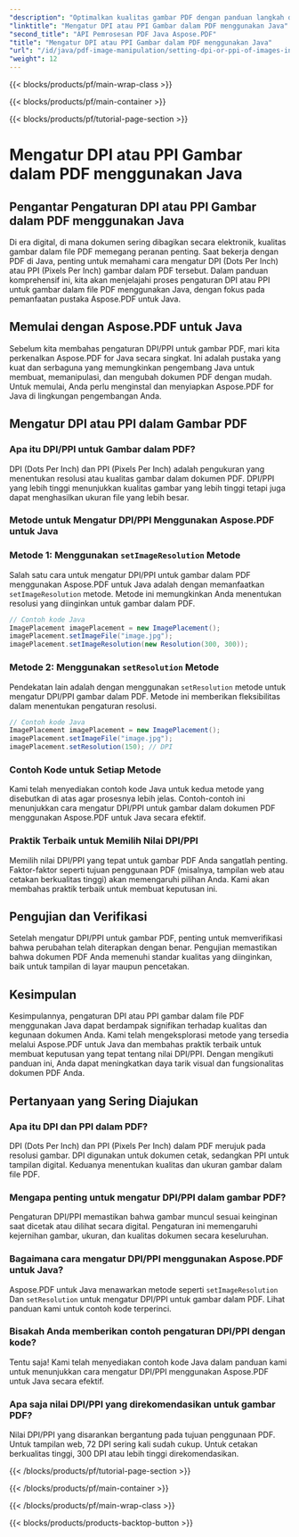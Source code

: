 ```yaml
---
"description": "Optimalkan kualitas gambar PDF dengan panduan langkah demi langkah kami tentang pengaturan DPI/PPI dalam PDF menggunakan Java. Pelajari cara menyempurnakan dokumen Anda untuk tampilan cetak dan digital."
"linktitle": "Mengatur DPI atau PPI Gambar dalam PDF menggunakan Java"
"second_title": "API Pemrosesan PDF Java Aspose.PDF"
"title": "Mengatur DPI atau PPI Gambar dalam PDF menggunakan Java"
"url": "/id/java/pdf-image-manipulation/setting-dpi-or-ppi-of-images-in-pdf-using-java/"
"weight": 12
---
```


{{< blocks/products/pf/main-wrap-class >}}

{{< blocks/products/pf/main-container >}}

{{< blocks/products/pf/tutorial-page-section >}}

# Mengatur DPI atau PPI Gambar dalam PDF menggunakan Java


## Pengantar Pengaturan DPI atau PPI Gambar dalam PDF menggunakan Java

Di era digital, di mana dokumen sering dibagikan secara elektronik, kualitas gambar dalam file PDF memegang peranan penting. Saat bekerja dengan PDF di Java, penting untuk memahami cara mengatur DPI (Dots Per Inch) atau PPI (Pixels Per Inch) gambar dalam PDF tersebut. Dalam panduan komprehensif ini, kita akan menjelajahi proses pengaturan DPI atau PPI untuk gambar dalam file PDF menggunakan Java, dengan fokus pada pemanfaatan pustaka Aspose.PDF untuk Java.

## Memulai dengan Aspose.PDF untuk Java

Sebelum kita membahas pengaturan DPI/PPI untuk gambar PDF, mari kita perkenalkan Aspose.PDF for Java secara singkat. Ini adalah pustaka yang kuat dan serbaguna yang memungkinkan pengembang Java untuk membuat, memanipulasi, dan mengubah dokumen PDF dengan mudah. Untuk memulai, Anda perlu menginstal dan menyiapkan Aspose.PDF for Java di lingkungan pengembangan Anda.

## Mengatur DPI atau PPI dalam Gambar PDF

### Apa itu DPI/PPI untuk Gambar dalam PDF?

DPI (Dots Per Inch) dan PPI (Pixels Per Inch) adalah pengukuran yang menentukan resolusi atau kualitas gambar dalam dokumen PDF. DPI/PPI yang lebih tinggi menunjukkan kualitas gambar yang lebih tinggi tetapi juga dapat menghasilkan ukuran file yang lebih besar.

### Metode untuk Mengatur DPI/PPI Menggunakan Aspose.PDF untuk Java

### Metode 1: Menggunakan `setImageResolution` Metode

Salah satu cara untuk mengatur DPI/PPI untuk gambar dalam PDF menggunakan Aspose.PDF untuk Java adalah dengan memanfaatkan `setImageResolution` metode. Metode ini memungkinkan Anda menentukan resolusi yang diinginkan untuk gambar dalam PDF.

```java
// Contoh kode Java
ImagePlacement imagePlacement = new ImagePlacement();
imagePlacement.setImageFile("image.jpg");
imagePlacement.setImageResolution(new Resolution(300, 300));
```

### Metode 2: Menggunakan `setResolution` Metode

Pendekatan lain adalah dengan menggunakan `setResolution` metode untuk mengatur DPI/PPI gambar dalam PDF. Metode ini memberikan fleksibilitas dalam menentukan pengaturan resolusi.

```java
// Contoh kode Java
ImagePlacement imagePlacement = new ImagePlacement();
imagePlacement.setImageFile("image.jpg");
imagePlacement.setResolution(150); // DPI
```

### Contoh Kode untuk Setiap Metode

Kami telah menyediakan contoh kode Java untuk kedua metode yang disebutkan di atas agar prosesnya lebih jelas. Contoh-contoh ini menunjukkan cara mengatur DPI/PPI untuk gambar dalam dokumen PDF menggunakan Aspose.PDF untuk Java secara efektif.

### Praktik Terbaik untuk Memilih Nilai DPI/PPI

Memilih nilai DPI/PPI yang tepat untuk gambar PDF Anda sangatlah penting. Faktor-faktor seperti tujuan penggunaan PDF (misalnya, tampilan web atau cetakan berkualitas tinggi) akan memengaruhi pilihan Anda. Kami akan membahas praktik terbaik untuk membuat keputusan ini.

## Pengujian dan Verifikasi

Setelah mengatur DPI/PPI untuk gambar PDF, penting untuk memverifikasi bahwa perubahan telah diterapkan dengan benar. Pengujian memastikan bahwa dokumen PDF Anda memenuhi standar kualitas yang diinginkan, baik untuk tampilan di layar maupun pencetakan.

## Kesimpulan

Kesimpulannya, pengaturan DPI atau PPI gambar dalam file PDF menggunakan Java dapat berdampak signifikan terhadap kualitas dan kegunaan dokumen Anda. Kami telah mengeksplorasi metode yang tersedia melalui Aspose.PDF untuk Java dan membahas praktik terbaik untuk membuat keputusan yang tepat tentang nilai DPI/PPI. Dengan mengikuti panduan ini, Anda dapat meningkatkan daya tarik visual dan fungsionalitas dokumen PDF Anda.

## Pertanyaan yang Sering Diajukan

### Apa itu DPI dan PPI dalam PDF?

DPI (Dots Per Inch) dan PPI (Pixels Per Inch) dalam PDF merujuk pada resolusi gambar. DPI digunakan untuk dokumen cetak, sedangkan PPI untuk tampilan digital. Keduanya menentukan kualitas dan ukuran gambar dalam file PDF.

### Mengapa penting untuk mengatur DPI/PPI dalam gambar PDF?

Pengaturan DPI/PPI memastikan bahwa gambar muncul sesuai keinginan saat dicetak atau dilihat secara digital. Pengaturan ini memengaruhi kejernihan gambar, ukuran, dan kualitas dokumen secara keseluruhan.

### Bagaimana cara mengatur DPI/PPI menggunakan Aspose.PDF untuk Java?

Aspose.PDF untuk Java menawarkan metode seperti `setImageResolution` Dan `setResolution` untuk mengatur DPI/PPI untuk gambar dalam PDF. Lihat panduan kami untuk contoh kode terperinci.

### Bisakah Anda memberikan contoh pengaturan DPI/PPI dengan kode?

Tentu saja! Kami telah menyediakan contoh kode Java dalam panduan kami untuk menunjukkan cara mengatur DPI/PPI menggunakan Aspose.PDF untuk Java secara efektif.

### Apa saja nilai DPI/PPI yang direkomendasikan untuk gambar PDF?

Nilai DPI/PPI yang disarankan bergantung pada tujuan penggunaan PDF. Untuk tampilan web, 72 DPI sering kali sudah cukup. Untuk cetakan berkualitas tinggi, 300 DPI atau lebih tinggi direkomendasikan.

{{< /blocks/products/pf/tutorial-page-section >}}

{{< /blocks/products/pf/main-container >}}

{{< /blocks/products/pf/main-wrap-class >}}

{{< blocks/products/products-backtop-button >}}